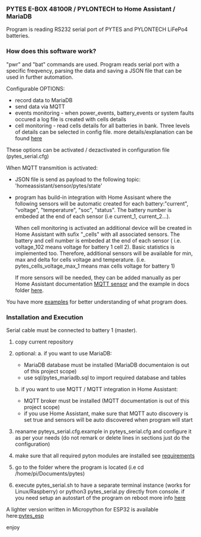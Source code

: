 ### PYTES E-BOX 48100R / PYLONTECH to Home Assistant / MariaDB 
Program is reading RS232 serial port of PYTES and PYLONTECH LiFePo4 batteries.

### How does this software work?
 "pwr" and "bat" commands are used.
Program reads serial port with a specific freqvency, parsing the data and saving a JSON file that can be used in further automation. 

Configurable OPTIONS:
- record data to MariaDB
- send data via MQTT
- events monitoring - when power_events, battery_events or system faults occured a log file is created with cells details 
- cell monitoring - read cells details for all batteries in bank. Three levels of details can be selected in config file.
  more details/explanation can be found [here](/docs/configuration_details.txt)
  
These options can be activated / dezactivated in configuration file (pytes_serial.cfg)

When MQTT transmition is activated:
- JSON file is send as payload to the following topic: 'homeassistant/sensor/pytes/state'
- program has build-in integration with Home Assisant where the following sensors will be automatic created for each battery:"current", "voltage", "temperature", "soc", "status".
   The battery number is embeded at the end of each sensor (i.e current_1, current_2...).

   When cell monitoring is activated an additional device will be created in Home Assistant with sufix "_cells" with all associated sensors. The battery and cell number is embeded at the end of each sensor ( i.e. voltage_102 means voltage for battery 1 cell 2).
   Basic statistics is implemented too. Therefore, additional sensors will be available for min, max and delta for cells voltage and temperature. 
   (i.e. pytes_cells_voltage_max_1 means max cells voltage for battery 1)  
  
  If more sensors will be needed, they can be added manually as per Home Assistant documentation [MQTT sensor](https://www.home-assistant.io/integrations/sensor.mqtt/) and the example in docs folder [here](/docs/home_assistant_add_sensor.txt).

You have more [examples](/examples) for better understanding of what program does.

### Installation and Execution
Serial cable must be connected to battery 1 (master).
1. copy current repository 
2. optional:
   a. if you want to use MariaDB:
      - MariaDB database must be installed (MariaDB documentaion is out of this project scope)
      - use sql/pytes_mariadb.sql to import required database and tables
      
   b. if you want to use MQTT / MQTT integration in Home Assistant:
    - MQTT broker must be installed (MQTT documentation is out of this project scope)
    - if you use Home Assistant, make sure that MQTT auto discovery is set true and sensors will be auto discovered when program will start

3. reaname pyteys_serial.cfg.example in pyteys_serial.cfg and configure it as per your needs (do not remark or delete lines in sections just do the configuration)
4. make sure that all required pyton modules are installed see [requirements](/REQUIREMENTS.md)
5. go to the folder where the program is located (i.e cd /home/pi/Documents/pytes)
6. execute pytes_serial.sh to have a separate terminal instance (works for Linux/Raspberry) or python3 pytes_serial.py directly from console.
   if you need setup an autostart of the program on reboot more info [here](/docs/) 

A lighter version written in Micropython for ESP32 is available here:[pytes_esp](https://github.com/chinezbrun/pytes_esp)

enjoy
